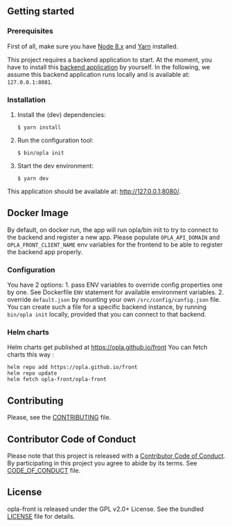 
## Getting started

### Prerequisites

First of all, make sure you have [Node 8.x](https://nodejs.org/en/download/) and
[Yarn](https://yarnpkg.com/en/docs/install) installed.

This project requires a backend application to start. At the moment, you have to
install this [backend application](https://github.com/Opla/backend) by yourself.
In the following, we assume this backend application runs locally and is
available at: `127.0.0.1:8081`.

### Installation

1. Install the (dev) dependencies:

    ```
    $ yarn install
    ```

2. Run the configuration tool:

   ```
   $ bin/opla init
   ```

3. Start the dev environment:

    ```
    $ yarn dev
    ```

This application should be available at: http://127.0.0.1:8080/.

## Docker Image

By default, on docker run, the app will run opla/bin init to try to connect to the backend and register a new app. Please populate `OPLA_API_DOMAIN` and `OPLA_FRONT_CLIENT_NAME` env variables for the frontend to be able to register the backend app properly.

### Configuration
You have 2 options: 
    1. pass ENV variables to override config properties one by one. See Dockerfile `ENV` statement for available environment variables.
    2. override `default.json` by mounting your own `/src/config/config.json` file. You can create such a file for a specific backend instance, by running `bin/opla init` locally, provided that you can connect to that backend.

### Helm charts
Helm charts get published at https://opla.github.io/front
You can fetch charts this way : 
```
helm repo add https://opla.github.io/front
helm repo update
helm fetch opla-front/opla-front
```

## Contributing

Please, see the [CONTRIBUTING](CONTRIBUTING.md) file.


## Contributor Code of Conduct

Please note that this project is released with a [Contributor Code of
Conduct](http://contributor-covenant.org/). By participating in this project you
agree to abide by its terms. See [CODE_OF_CONDUCT](CODE_OF_CONDUCT.md) file.


## License

opla-front is released under the GPL v2.0+ License. See the bundled
[LICENSE](LICENSE) file for details.
